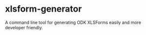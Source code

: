 # xlsform-generator
A command line tool for generating ODK XLSForms easily and more developer friendly.
